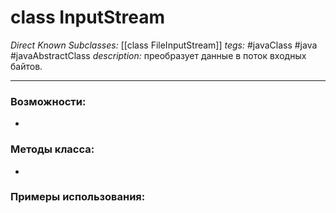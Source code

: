 # class InputStream

*Direct Known Subclasses:* [[class FileInputStream]]
*tegs:* #javaClass #java #javaAbstractClass
*description:* преобразует данные в поток входных байтов.

---
### Возможности:
- 
### Методы класса:
- 

### Примеры использования:
